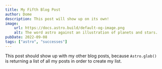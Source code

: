 ```yaml
---
title: My Fifth Blog Post
author: Dome
description: This post will show up on its own!
image:
    url: https://docs.astro.build/default-og-image.png
    alt: The word astro against an illustration of planets and stars.
pubDate: 2022-09-08
tags: ["astro", "successes"]
---
```


This post should show up with my other blog posts, because `Astro.glob()` is returning a list of all my posts in order to create my list.
